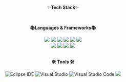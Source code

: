 <div align="center">

✨<strong>Tech Stack</strong>✨

<br/>

<strong>📚Languages & Frameworks📚</strong>
<br/>

<img src="https://img.shields.io/badge/Java-007396?style=flat&logo=Java&logoColor=white"> 
<img src="https://img.shields.io/badge/HTML5-E34F26?style=flat&logo=HTML5&logoColor=white">
<img src="https://img.shields.io/badge/CSS3-%231572B6?style=flat&logo=CSS3&logoColor=white">
<img src="https://img.shields.io/badge/JavaScript-F7DF1E?style=flat&logo=JavaScript&logoColor=white">
<img src="https://img.shields.io/badge/C-00599C?style=flat&logo=&logoColor=white">
<img src="https://img.shields.io/badge/React-61DAFB?style=flat&logo=React&logoColor=white">
<br/>
<img src="https://img.shields.io/badge/SQLite-003B57?style=flat&logo=SQLite&logoColor=white">
<img src="https://img.shields.io/badge/MYSQL-4479A1?style=flat&logo=MYSQL&logoColor=white">
<img src="https://img.shields.io/badge/Python-3776AB?style=flat&logo=Python&logoColor=white">
<img src="https://img.shields.io/badge/Node.js-339933?style=flat&logo=Node.js&logoColor=white">
<br/><br/>

<strong>🛠️ Tools 🛠️</strong>

![Eclipse IDE](https://img.shields.io/badge/Eclipse%20IDE-2C2255?style=flat&logo=Eclipse%20IDE&logoColor=white)
![Visual Studio](https://img.shields.io/badge/Visual%20Studio-5C2D91?style=flat&logo=Visual%20Studio&logoColor=white)
![Visual Studio Code](https://img.shields.io/badge/Visual%20Studio%20Code-007ACC?style=flat&logo=Visual%20Studio%20Code&logoColor=white)
<img src="https://img.shields.io/badge/GitHub-181717?style=flat&logo=GitHub&logoColor=white">

</div>
